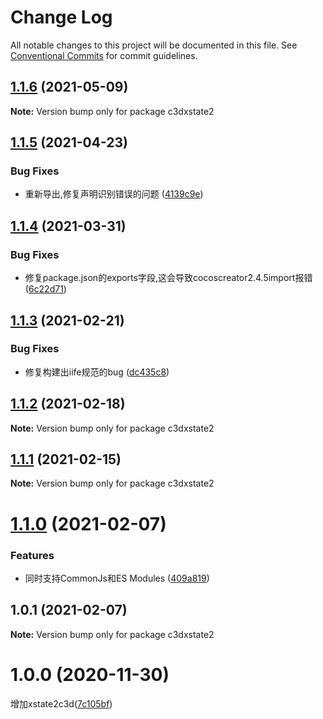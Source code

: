 # Change Log

All notable changes to this project will be documented in this file.
See [Conventional Commits](https://conventionalcommits.org) for commit guidelines.

## [1.1.6](https://github.com/AILHC/EasyGameFrameworkOpen/compare/c3dxstate2@1.1.5...c3dxstate2@1.1.6) (2021-05-09)

**Note:** Version bump only for package c3dxstate2





## [1.1.5](https://github.com/AILHC/EasyGameFrameworkOpen/compare/c3dxstate2@1.1.4...c3dxstate2@1.1.5) (2021-04-23)


### Bug Fixes

* 重新导出,修复声明识别错误的问题 ([4139c9e](https://github.com/AILHC/EasyGameFrameworkOpen/commit/4139c9ece90ef11d12374a42065bf89ebe44d053))





## [1.1.4](https://github.com/AILHC/EasyGameFrameworkOpen/compare/c3dxstate2@1.1.3...c3dxstate2@1.1.4) (2021-03-31)


### Bug Fixes

* 修复package.json的exports字段,这会导致cocoscreator2.4.5import报错 ([6c22d71](https://github.com/AILHC/EasyGameFrameworkOpen/commit/6c22d71f6f32ec566b95e7b299ec91e732e99585))





## [1.1.3](https://github.com/AILHC/EasyGameFrameworkOpen/compare/c3dxstate2@1.1.2...c3dxstate2@1.1.3) (2021-02-21)


### Bug Fixes

* 修复构建出iife规范的bug ([dc435c8](https://github.com/AILHC/EasyGameFrameworkOpen/commit/dc435c8ed264447b8a80263e7d157b1576c414b3))





## [1.1.2](https://github.com/AILHC/EasyGameFrameworkOpen/compare/c3dxstate2@1.1.1...c3dxstate2@1.1.2) (2021-02-18)

**Note:** Version bump only for package c3dxstate2





## [1.1.1](https://github.com/AILHC/EasyGameFrameworkOpen/compare/c3dxstate2@1.1.0...c3dxstate2@1.1.1) (2021-02-15)

**Note:** Version bump only for package c3dxstate2





# [1.1.0](https://github.com/AILHC/EasyGameFrameworkOpen/compare/c3dxstate2@1.0.1...c3dxstate2@1.1.0) (2021-02-07)


### Features

* 同时支持CommonJs和ES Modules ([409a819](https://github.com/AILHC/EasyGameFrameworkOpen/commit/409a819cfca6808a4070abcbc8acc80a2caf1c84))





## 1.0.1 (2021-02-07)

**Note:** Version bump only for package c3dxstate2





# 1.0.0 (2020-11-30)

增加xstate2c3d([7c105bf](https://github.com/AILHC/EasyGameFrameworkOpen/commit/7c105bf18442acf3031ea1af1ea00116622aecf0))
